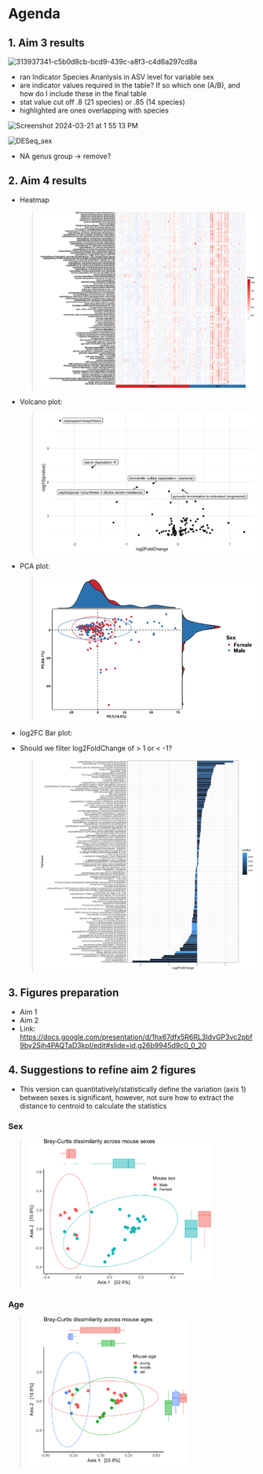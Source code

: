 # Agenda

## 1. Aim 3 results
<img width="980" alt="313937341-c5b0d8cb-bcd9-439c-a8f3-c4d6a297cd8a" src="https://github.com/oliviakwon/MICB475_Team6/assets/158529553/08506a9c-896e-4700-89eb-8addea56a6c7">

* ran Indicator Species Ananlysis in ASV level for variable sex
* are indicator values required in the table? If so which one (A/B), and how do I include these in the final table
* stat value cut off .8 (21 species) or .85 (14 species) 
* highlighted are ones overlapping with species
  
<img width="925" alt="Screenshot 2024-03-21 at 1 55 13 PM" src="https://github.com/oliviakwon/MICB475_Team6/assets/158529553/40091af0-42e2-41da-aa9b-e8e83b2ff123">

![DESeq_sex](https://github.com/oliviakwon/MICB475_Team6/assets/158529553/41161244-6f03-4e26-8c1c-e2fd96461de8)

* NA genus group -> remove?
  
## 2. Aim 4 results

* Heatmap
   > <img src="/R_Project/Aim4/pathway_heatmap.png"> 

* Volcano plot:
   > <img src="/R_Project/Aim4/volcano.png"> 
   
* PCA plot:
   > <img src="/R_Project/Aim4/pathay_pca.png"> 

* log2FC Bar plot:
* Should we filter log2FoldChange of > 1 or < -1? 
   > <img src="/R_Project/Aim4/log2_bar.png"> 


## 3. Figures preparation
* Aim 1
* Aim 2
* Link: https://docs.google.com/presentation/d/1hx67dfx5R6RL3IdvGP3vc2pbf9by2Sjh4PAQTaD3kpI/edit#slide=id.g26b9945d9c0_0_20

## 4. Suggestions to refine aim 2 figures
* This version can quantitatively/statistically define the variation (axis 1) between sexes is significant, however, not sure how to extract the distance to centroid to calculate the statistics
### Sex
 > <img src="/R_Project/Aim2/aim2_sex_bray_sugg.png" height="300">
### Age
> <img src="/R_Project/Aim2/aim2_age_bray_sugg.png" height="300">


